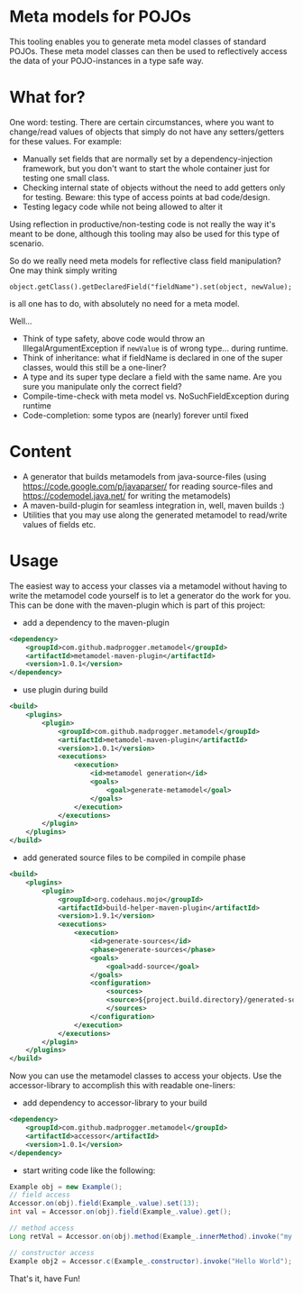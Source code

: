 Meta models for POJOs
====================

This tooling enables you to generate meta model classes of standard POJOs. These meta model classes can then be used to reflectively access the data of your POJO-instances in a type safe way.

What for?
=========

One word: testing. There are certain circumstances, where you want to change/read values of objects that simply do not have any setters/getters for these values. For example:

- Manually set fields that are normally set by a dependency-injection framework, but you don't want to start the whole container just for testing one small class.
- Checking internal state of objects without the need to add getters only for testing. Beware: this type of access points at bad code/design.
- Testing legacy code while not being allowed to alter it

Using reflection in productive/non-testing code is not really the way it's meant to be done, although this tooling may also be used for this type of scenario.

So do we really need meta models for reflective class field manipulation?
One may think simply writing  

	object.getClass().getDeclaredField("fieldName").set(object, newValue);
is all one has to do, with absolutely no need for a meta model.

Well...

- Think of type safety, above code would throw an IllegalArgumentException if `newValue` is of wrong type... during runtime.
- Think of inheritance: what if fieldName is declared in one of the super classes, would this still be a one-liner?
- A type and its super type declare a field with the same name. Are you sure you manipulate only the correct field?
- Compile-time-check with meta model vs. NoSuchFieldException during runtime
- Code-completion: some typos are (nearly) forever until fixed 


Content
=======

- A generator that builds metamodels from java-source-files (using <https://code.google.com/p/javaparser/> for reading source-files and <https://codemodel.java.net/> for writing the metamodels)
- A maven-build-plugin for seamless integration in, well, maven builds :)
- Utilities that you may use along the generated metamodel to read/write values of fields etc. 

Usage
======

The easiest way to access your classes via a metamodel without having to write the metamodel code yourself is to let a generator do the work for you. This can be done with the maven-plugin which is part of this project: 

- add a dependency to the maven-plugin
```xml
<dependency>
	<groupId>com.github.madprogger.metamodel</groupId>
	<artifactId>metamodel-maven-plugin</artifactId>
	<version>1.0.1</version>
</dependency>
```
- use plugin during build
```xml
<build>
	<plugins>
		<plugin>
			<groupId>com.github.madprogger.metamodel</groupId>
			<artifactId>metamodel-maven-plugin</artifactId>
			<version>1.0.1</version>
			<executions>
				<execution>
					<id>metamodel generation</id>
					<goals>
						<goal>generate-metamodel</goal>
					</goals>
				</execution>
			</executions>
		</plugin>
	</plugins>
</build>
```
- add generated source files to be compiled in compile phase 
```xml
<build>
	<plugins>
		<plugin>
			<groupId>org.codehaus.mojo</groupId>
			<artifactId>build-helper-maven-plugin</artifactId>
			<version>1.9.1</version>
			<executions>
				<execution>
					<id>generate-sources</id>
					<phase>generate-sources</phase>
					<goals>
						<goal>add-source</goal>
					</goals>
					<configuration>
						<sources>
						<source>${project.build.directory}/generated-sources/pojo-metamodel</source>
						</sources>
					</configuration>
				</execution>
			</executions>
		</plugin>
	</plugins>
</build>
```

Now you can use the metamodel classes to access your objects. Use the accessor-library to accomplish this with readable one-liners:
- add dependency to accessor-library to your build
```xml
<dependency>
	<groupId>com.github.madprogger.metamodel</groupId>
	<artifactId>accessor</artifactId>
	<version>1.0.1</version>
</dependency>
```
- start writing code like the following:
```java
Example obj = new Example();
// field access
Accessor.on(obj).field(Example_.value).set(13);
int val = Accessor.on(obj).field(Example_.value).get();

// method access
Long retVal = Accessor.on(obj).method(Example_.innerMethod).invoke("my value");

// constructor access
Example obj2 = Accessor.c(Example_.constructor).invoke("Hello World");
```

That's it, have Fun!
